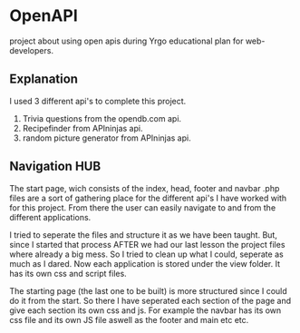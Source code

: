 # OpenAPI
project about using open apis during Yrgo educational plan for web-developers.

## Explanation
I used 3 different api's to complete this project. 
1. Trivia questions from the opendb.com api. 
2. Recipefinder from APIninjas api. 
3. random picture generator from APIninjas api. 

## Navigation HUB
The start page, wich consists of the index, head, footer and navbar .php files are a sort of gathering place
for the different api's I have worked with for this project. From there the user can easily navigate to and from the different applications. 

I tried to seperate the files and structure it as we have been taught. But, since I started that process AFTER we had our last lesson the project files where already a big mess. So I tried to clean up what I could, seperate as much as I dared. Now each application is stored under the view folder. It has its own css and script files. 

The starting page (the last one to be built) is more structured since I could do it from the start. So there I have seperated each section of the page and give each section its own css and js. For example the navbar has its own css file and its own JS file aswell as the footer and main etc etc. 


